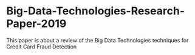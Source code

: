 # Big-Data-Technologies-Research-Paper-2019
This paper is about a review of the Big Data Technologies techniques for Credit Card Fraud Detection
